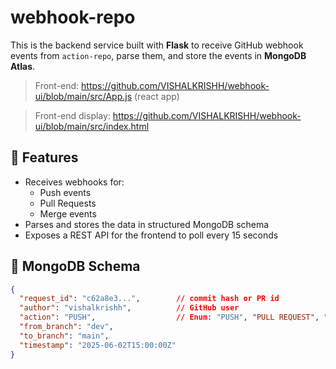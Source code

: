 # webhook-repo

This is the backend service built with **Flask** to receive GitHub webhook events from `action-repo`, parse them, and store the events in **MongoDB Atlas**.

> Front-end: https://github.com/VISHALKRISHH/webhook-ui/blob/main/src/App.js (react app)

> Front-end display: https://github.com/VISHALKRISHH/webhook-ui/blob/main/src/index.html
## 🧠 Features

- Receives webhooks for:
  - Push events
  - Pull Requests
  - Merge events
- Parses and stores the data in structured MongoDB schema
- Exposes a REST API for the frontend to poll every 15 seconds

## 📄 MongoDB Schema

```json
{
  "request_id": "c62a8e3...",        // commit hash or PR id
  "author": "vishalkrishh",          // GitHub user
  "action": "PUSH",                  // Enum: "PUSH", "PULL REQUEST", "MERGE"
  "from_branch": "dev",
  "to_branch": "main",
  "timestamp": "2025-06-02T15:00:00Z"
}

